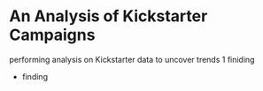 # An Analysis of Kickstarter Campaigns
performing analysis on Kickstarter data to uncover trends
1 finiding
- finding



